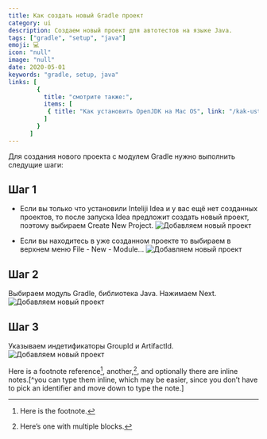 ```yaml
---
title: Как создать новый Gradle проект
category: ui
description: Создаем новый проект для автотестов на языке Java.
tags: ["gradle", "setup", "java"]
emoji: 💻
icon: "null"
image: "null"
date: 2020-05-01
keywords: "gradle, setup, java"
links: [
        {
          title: "смотрите также:",
          items: [
           { title: "Как установить OpenJDK на Mac OS", link: "/kak-ustanovit-open-jdk-na-mac-os/" },
          ]
        }
      ]
---
```

Для создания нового проекта с модулем Gradle нужно выполнить следущие шаги:

## Шаг 1
- Если вы только что установили Inteliji Idea и у вас ещё нет созданных проектов, то после запуска Idea предложит создать новый проект, поэтому выбираем Create New Project.
![Добавляем новый проект](/images/add_new_project_step1.1.png)

- Если вы находитесь в уже созданном проекте то выбираем в верхнем меню File - New - Module...
![Добавляем новый проект](/images/add_new_project_step1.2.png)

## Шаг 2
Выбираем модуль Gradle, библиотека Java. Нажимаем Next.
![Добавляем новый проект](/images/add_new_project_step2.png)

## Шаг 3
Указываем индетификаторы GroupId и ArtifactId.
![Добавляем новый проект](/images/add_new_project_step3.png)


Here is a footnote reference[^1],
another,[^longnote],
and optionally there are inline
notes.[^you can type them inline, which may be easier, since you don’t
have to pick an identifier and move down to type the note.]

[^1]: Here is the footnote.

[^longnote]: Here’s one with multiple blocks.

